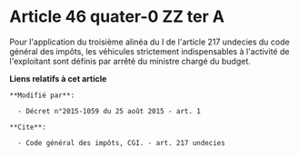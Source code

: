 # Article 46 quater-0 ZZ ter A

Pour l'application du troisième alinéa du I de l'article 217 undecies du code général des impôts, les véhicules strictement
indispensables à l'activité de l'exploitant sont définis par arrêté du ministre chargé du budget.

**Liens relatifs à cet article**

	**Modifié par**:

	  - Décret n°2015-1059 du 25 août 2015 - art. 1

	**Cite**:

	  - Code général des impôts, CGI. - art. 217 undecies
